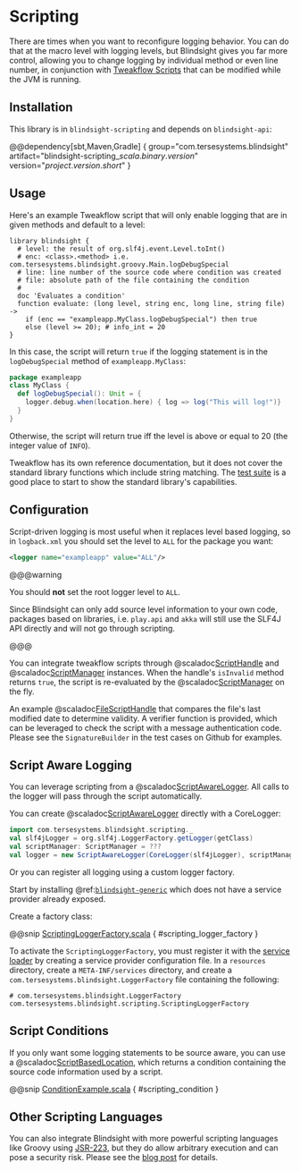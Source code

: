 # Scripting

There are times when you want to reconfigure logging behavior.  You can do that at the macro level with logging levels, but Blindsight gives you far more control, allowing you to change logging by individual method or even line number, in conjunction with [Tweakflow Scripts](https://twineworks.github.io/tweakflow/index.html) that can be modified while the JVM is running.

## Installation

This library is in `blindsight-scripting` and depends on `blindsight-api`: 

@@dependency[sbt,Maven,Gradle] {
group="com.tersesystems.blindsight"
artifact="blindsight-scripting_$scala.binary.version$"
version="$project.version.short$"
}

## Usage

Here's an example Tweakflow script that will only enable logging that are in given methods and default to a level:

```tweakflow
library blindsight {
  # level: the result of org.slf4j.event.Level.toInt()
  # enc: <class>.<method> i.e. com.tersesystems.blindsight.groovy.Main.logDebugSpecial
  # line: line number of the source code where condition was created
  # file: absolute path of the file containing the condition
  #
  doc 'Evaluates a condition'
  function evaluate: (long level, string enc, long line, string file) ->
    if (enc == "exampleapp.MyClass.logDebugSpecial") then true
    else (level >= 20); # info_int = 20
}
```

In this case, the script will return `true` if the logging statement is in the `logDebugSpecial` method of `exampleapp.MyClass`:

```scala
package exampleapp
class MyClass {
  def logDebugSpecial(): Unit = {
    logger.debug.when(location.here) { log => log("This will log!")}
  }
}
```

Otherwise, the script will return true iff the level is above or equal to 20 (the integer value of `INFO`).

Tweakflow has its own reference documentation, but it does not cover the standard library functions which include string matching.  The [test suite](https://github.com/twineworks/tweakflow/tree/master/src/test/resources/spec/std/strings) is a good place to start to show the standard library's capabilities.

## Configuration

Script-driven logging is most useful when it replaces level based logging, so in `logback.xml` you should set the level to `ALL` for the package you want:

```xml
<logger name="exampleapp" value="ALL"/>
```

@@@warning

You should **not** set the root logger level to `ALL`.   

Since Blindsight can only add source level information to your own code, packages based on libraries, i.e. `play.api` and `akka` will still use the SLF4J API directly and will not go through scripting. 

@@@

You can integrate tweakflow scripts through @scaladoc[ScriptHandle](com.tersesystems.blindsight.scripting.ScriptHandle) and  @scaladoc[ScriptManager](com.tersesystems.blindsight.scripting.ScriptManager) instances.  When the handle's `isInvalid` method returns `true`, the script is re-evaluated by the @scaladoc[ScriptManager](com.tersesystems.blindsight.scripting.ScriptManager) on the fly.  

An example @scaladoc[FileScriptHandle](com.tersesystems.blindsight.scripting.FileScriptHandle) that compares the file's last modified date to determine validity. A verifier function is provided, which can be leveraged to check the script with a message authentication code.  Please see the `SignatureBuilder` in the test cases on Github for examples.

## Script Aware Logging

You can leverage scripting from a @scaladoc[ScriptAwareLogger](com.tersesystems.blindsight.scripting.ScriptAwareLogger).  All calls to the logger will pass through the script automatically.

You can create @scaladoc[ScriptAwareLogger](com.tersesystems.blindsight.scripting.ScriptAwareLogger) directly with a CoreLogger:

```scala
import com.tersesystems.blindsight.scripting._
val slf4jLogger = org.slf4j.LoggerFactory.getLogger(getClass)
val scriptManager: ScriptManager = ???
val logger = new ScriptAwareLogger(CoreLogger(slf4jLogger), scriptManager)
```

Or you can register all logging using a custom logger factory.

Start by installing @ref:[`blindsight-generic`](../setup/index.md) which does not have a service provider already exposed.

Create a factory class:

@@snip [ScriptingLoggerFactory.scala](../../../test/scala/example/scripting/ScriptingLoggerFactory.scala) { #scripting_logger_factory }

To activate the `ScriptingLoggerFactory`, you must register it with the [service loader](https://docs.oracle.com/javase/tutorial/ext/basics/spi.html#register-service-providers) by creating a service provider configuration file.  In a `resources` directory, create a `META-INF/services` directory, and create a `com.tersesystems.blindsight.LoggerFactory` file containing the following:

```
# com.tersesystems.blindsight.LoggerFactory
com.tersesystems.blindsight.scripting.ScriptingLoggerFactory
```

## Script Conditions

If you only want some logging statements to be source aware, you can use a @scaladoc[ScriptBasedLocation](com.tersesystems.blindsight.scripting.ScriptBasedLocation), which returns a condition containing the source code information used by a script.

@@snip [ConditionExample.scala](../../../test/scala/example/scripting/ConditionExample.scala) { #scripting_condition }

## Other Scripting Languages

You can also integrate Blindsight with more powerful scripting languages like Groovy using [JSR-223](https://docs.oracle.com/en/java/javase/12/scripting/java-scripting-api.html#GUID-C4A6EB7C-0AEA-45EC-8662-099BDEFC361A), but they do allow arbitrary execution and can pose a security risk.  Please see the [blog post](https://tersesystems.com/blog/2021/05/02/dynamic-logging-with-conditions/) for details.

